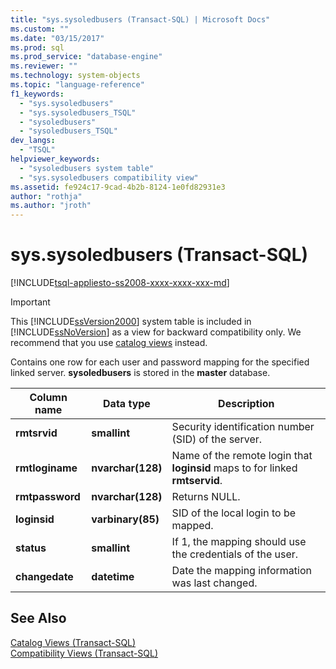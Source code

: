 ```yaml
---
title: "sys.sysoledbusers (Transact-SQL) | Microsoft Docs"
ms.custom: ""
ms.date: "03/15/2017"
ms.prod: sql
ms.prod_service: "database-engine"
ms.reviewer: ""
ms.technology: system-objects
ms.topic: "language-reference"
f1_keywords: 
  - "sys.sysoledbusers"
  - "sys.sysoledbusers_TSQL"
  - "sysoledbusers"
  - "sysoledbusers_TSQL"
dev_langs: 
  - "TSQL"
helpviewer_keywords: 
  - "sysoledbusers system table"
  - "sys.sysoledbusers compatibility view"
ms.assetid: fe924c17-9cad-4b2b-8124-1e0fd82931e3
author: "rothja"
ms.author: "jroth"
---
```

# sys.sysoledbusers (Transact-SQL)
[!INCLUDE[tsql-appliesto-ss2008-xxxx-xxxx-xxx-md](../../includes/tsql-appliesto-ss2008-xxxx-xxxx-xxx-md.md)]

    
> [!IMPORTANT]  
>  This [!INCLUDE[ssVersion2000](../../includes/ssversion2000-md.md)] system table is included in [!INCLUDE[ssNoVersion](../../includes/ssnoversion-md.md)] as a view for backward compatibility only. We recommend that you use [catalog views](../../relational-databases/system-catalog-views/catalog-views-transact-sql.md) instead.  
  
 Contains one row for each user and password mapping for the specified linked server. **sysoledbusers** is stored in the **master** database.  
  
|Column name|Data type|Description|  
|-----------------|---------------|-----------------|  
|**rmtsrvid**|**smallint**|Security identification number (SID) of the server.|  
|**rmtloginame**|**nvarchar(**128**)**|Name of the remote login that **loginsid** maps to for linked **rmtservid**.|  
|**rmtpassword**|**nvarchar(**128**)**|Returns NULL.|  
|**loginsid**|**varbinary(**85**)**|SID of the local login to be mapped.|  
|**status**|**smallint**|If 1, the mapping should use the credentials of the user.|  
|**changedate**|**datetime**|Date the mapping information was last changed.|  
  
## See Also  
 [Catalog Views &#40;Transact-SQL&#41;](../../relational-databases/system-catalog-views/catalog-views-transact-sql.md)   
 [Compatibility Views &#40;Transact-SQL&#41;](~/relational-databases/system-compatibility-views/system-compatibility-views-transact-sql.md)  
  
  
